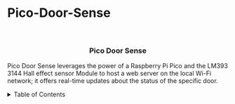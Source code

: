 # Pico-Door-Sense

<!-- LOGO GOES HERE -->
<br />
<div align="center">
  <!--
  <a href="https://github.com/xreme/Pico-Door-Sense">
    <img src="images/logo.png" alt="Logo" width="80" height="80">
  </a> -->

 <h3 align="center">Pico Door Sense</h3>

 <p align = "left"> Pico Door Sense leverages the power of a Raspberry Pi Pico and the LM393 3144 Hall effect sensor Module to host a web server on the local Wi-Fi network; it offers real-time updates about the status of the specific door.
 </p>
</div>  

 <details>
   <summary>Table of Contents</summary>
   <ol>
     <li>
       <a href="#about-the-project">About The Project</a>
        <ul>
          <li><a href="#built-with">Built With</a></li>
        </ul>
     </li>
     <li>
      <a href="#getting-started">Getting Started</a>
      <ul>
        <li><a href="#parts-list">Parts List</a></li>
        <li><a href="#installation">Software Installation</a></li>
        <li><a href="#wiring">Wiring</a></li>
      </ul>
    </li>
    <li><a href="#usage">Usage</a></li>
   </ol>
 </details>
